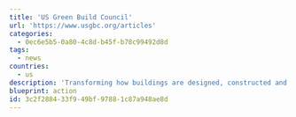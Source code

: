 ```yaml
---
title: 'US Green Build Council'
url: 'https://www.usgbc.org/articles'
categories:
  - 0ec6e5b5-0a80-4c8d-b45f-b78c99492d8d
tags:
  - news
countries:
  - us
description: 'Transforming how buildings are designed, constructed and operated through the LEED construction standard. Articles about benchmarking energy efficiency of materials, city strategy, measuring the health of indoor spaces, reducing off-gassing, and improving air quality.'
blueprint: action
id: 3c2f2884-33f9-49bf-9788-1c87a948ae8d
---
```

